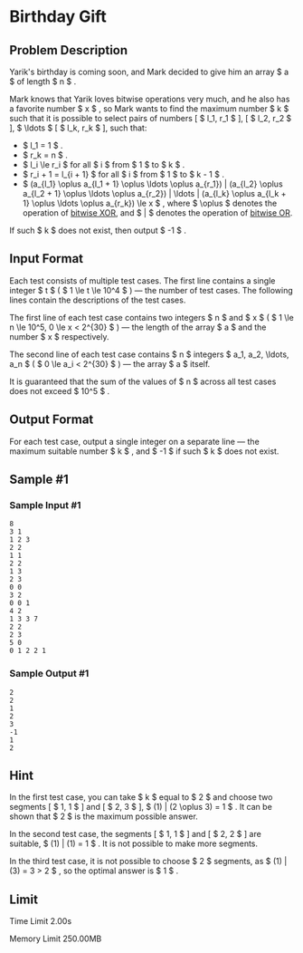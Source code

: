 # Birthday Gift

## Problem Description

Yarik's birthday is coming soon, and Mark decided to give him an array $ a $ of length $ n $ .

Mark knows that Yarik loves bitwise operations very much, and he also has a favorite number $ x $ , so Mark wants to find the maximum number $ k $ such that it is possible to select pairs of numbers \[ $ l_1, r_1 $ \], \[ $ l_2, r_2 $ \], $ \ldots $ \[ $ l_k, r_k $ \], such that:

- $ l_1 = 1 $ .
- $ r_k = n $ .
- $ l_i \le r_i $ for all $ i $ from $ 1 $ to $ k $ .
- $ r_i + 1 = l_{i + 1} $ for all $ i $ from $ 1 $ to $ k - 1 $ .
- $ (a_{l_1} \oplus a_{l_1 + 1} \oplus \ldots \oplus a_{r_1}) | (a_{l_2} \oplus a_{l_2 + 1} \oplus \ldots \oplus a_{r_2}) | \ldots | (a_{l_k} \oplus a_{l_k + 1} \oplus \ldots \oplus a_{r_k}) \le x $ , where $ \oplus $ denotes the operation of [bitwise XOR](https://en.wikipedia.org/wiki/Exclusive_or), and $ | $ denotes the operation of [bitwise OR](https://en.wikipedia.org/wiki/Logical_disjunction).

If such $ k $ does not exist, then output $ -1 $ .

## Input Format

Each test consists of multiple test cases. The first line contains a single integer $ t $ ( $ 1 \le t \le 10^4 $ ) — the number of test cases. The following lines contain the descriptions of the test cases.

The first line of each test case contains two integers $ n $ and $ x $ ( $ 1 \le n \le 10^5, 0 \le x < 2^{30} $ ) — the length of the array $ a $ and the number $ x $ respectively.

The second line of each test case contains $ n $ integers $ a_1, a_2, \ldots, a_n $ ( $ 0 \le a_i < 2^{30} $ ) — the array $ a $ itself.

It is guaranteed that the sum of the values of $ n $ across all test cases does not exceed $ 10^5 $ .

## Output Format

For each test case, output a single integer on a separate line — the maximum suitable number $ k $ , and $ -1 $ if such $ k $ does not exist.

## Sample #1

### Sample Input #1

```
8
3 1
1 2 3
2 2
1 1
2 2
1 3
2 3
0 0
3 2
0 0 1
4 2
1 3 3 7
2 2
2 3
5 0
0 1 2 2 1
```

### Sample Output #1

```
2
2
1
2
3
-1
1
2
```

## Hint

In the first test case, you can take $ k $ equal to $ 2 $ and choose two segments \[ $ 1, 1 $ \] and \[ $ 2, 3 $ \], $ (1) | (2 \oplus 3) = 1 $ . It can be shown that $ 2 $ is the maximum possible answer.

In the second test case, the segments \[ $ 1, 1 $ \] and \[ $ 2, 2 $ \] are suitable, $ (1) | (1) = 1 $ . It is not possible to make more segments.

In the third test case, it is not possible to choose $ 2 $ segments, as $ (1) | (3) = 3 > 2 $ , so the optimal answer is $ 1 $ .

## Limit



Time Limit
2.00s

Memory Limit
250.00MB